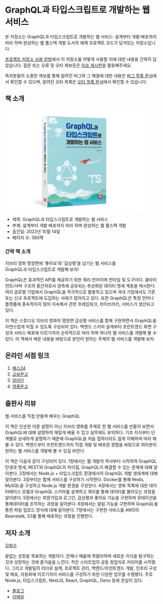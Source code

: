 # GraphQL과 타입스크립트로 개발하는 웹 서비스

본 저장소는 GraphQL과 타입스크립트로 개발하는 웹 서비스: 설계부터 개발·배포까지 따라 하며 완성하는 웹 풀스택 개발 도서의 예제 프로젝트 코드가 담겨있는 저장소입니다.

[프로젝트 저장소 사용 방법](./how-to-use.md)에서 이 저장소를 어떻게 사용할 지에 대한 내용을 간략히 담았습니다. 질문 또는 오류 및 오타 제보등은 [이슈 게시판](https://github.com/hwasurr/graphql-book-fullstack-project/issues)을 활용해주세요.

독자분들의 소중한 제보를 통해 알려진 버그와 그 해결에 대한 내용은 [버그 목록 문서](bug-list.md)에서 확인할 수 있으며, 알려진 오타 목록은 [오타 목록 문서](typo-list.md)에서 확인할 수 있습니다.

## 책 소개

<img width="450" src="./assets/graphql_book_signage.jpg" alt="GraphQL과 타입스크립트로 개발하는 웹 서비스 표지">

- 제목: GraphQL과 타입스크립트로 개발하는 웹 서비스
- 부제: 설계부터 개발·배포까지 따라 하며 완성하는 웹 풀스택 개발
- 출간일: 2022년 10월 14일
- 페이지 수: 360쪽

### 간략 책 소개

지브리 영화 명장면에 ‘좋아요’와 ‘감상평’을 남기는 웹 서비스를  
GraphQL과 타입스크립트로 개발해 보자!

GraphQL은 효과적인 API를 제공하기 위한 쿼리 언어이며 런타임 및 도구이다. 클라이언트/서버 구조의 중간자로서 양측에 공유되는 추상화된 데이터 명세 계층을 제시한다. 여러 글로벌 기업에서 GraphQL을 적극적으로 활용하고 있으며 국내 기업에서도 기존 또는 신규 프로젝트에 도입하는 사례가 많아지고 있다. 또한 GraphQL은 특정 언어나 플랫폼에 종속적이지 않아 지속해서 관련 프레임워크, 라이브러리, 서비스가 생산되고 있다.

이 책은 스튜디오 지브리 영화의 명장면 감상평 서비스를 함께 구현하면서 GraphQL을 자연스럽게 익힐 수 있도록 구성되어 있다. 백엔드 스키마 설계부터 프런트엔드 화면 구성과 서비스 배포에 이르기까지 순차적으로 따라 하며 하나의 웹 서비스를 개발해 볼 수 있다. 이 책에서 배운 내용을 바탕으로 본인이 원하는 주제의 웹 서비스를 개발해 보자.

## 온라인 서점 링크

1. [예스24](http://www.yes24.com/Product/Goods/114635182)
2. [교보문고](https://product.kyobobook.co.kr/detail/S000200019862)
3. [알라딘](https://www.aladin.co.kr/shop/wproduct.aspx?ItemId=302978770&start=slayer)
4. [영풍문고](https://www.ypbooks.co.kr/book.yp?bookcd=101198108)

## 출판사 리뷰

웹 서비스를 직접 만들며 배우는 GraphQL

이 책은 단순한 이론 설명이 아닌 지브리 영화를 주제로 한 웹 서비스를 만들어 보면서 GraphQL에 대해 설명하여 재밌게 배울 수 있고 실무에도 유익하다. 기초 지식부터 단계별로 상세하게 설명하기 때문에 GraphQL을 처음 접하더라도 쉽게 이해하며 따라 해볼 수 있다. 백엔드부터 프런트엔드까지 직접 개발 및 배포한 경험을 바탕으로 여러분이 원하는 웹 서비스를 개발해 볼 수 있길 바란다.

이 책은 다음과 같이 구성되어 있다. 1장에서는 웹 개발의 역사부터 시작하여 GraphQL 탄생과 명세, REST와 GraphQL의 차이점, GraphQL이 해결할 수 있는 문제에 대해 알아본다. 2장에서는 Node.js + 타입스크립트 환경에서의 GraphQL 개발 생태계에 대해 알아본다. 3장부터는 함께 서비스를 구성하기 시작한다. Docker를 통해 Redis, MySQL을 구성하고 Node.js 개발 환경을 구성한다. 4장에서는 영화 목록에 대한 데이터베이스 모델과 GraphQL 스키마를 설계하고 쿼리를 통해 데이터를 불러오는 과정을 알아본다. 5장에서는 회원가입과 로그인, 감상평과 좋아요 기능을 구현하며 뮤테이션을 통해데이터를 조작하는 과정을 알아본다. 6장에서는 알림 기능을 구현하며 GraphQL을 통한 파일 업로드 방식에 대해 알아본다. 7장에서는 구현한 서비스를 AWS의 Beanstalk, S3를 통해 배포하는 과정을 진행한다.

## 저자 소개

[강화수](https://github.com/hwasurr)

끝없는 성장을 목표하는 개발자다. 언제나 배움에 목말라하며 새로운 지식을 탐구하는 것과 성장하는 것에 즐거움을 느낀다. 작은 스타트업의 공동 창업자로 커리어를 시작했다. 그리고 개발팀의 리더로 설계, 프로젝트 관리, 백엔드/프런트엔드 개발, 인프라 구성 및 배포, 자동화에 이르기까지 서비스를 구성하기 위한 다양한 업무를 수행했다. 주로 Node.js, 타입스크립트, NestJS, React, GraphQL, Deno 등에 관심이 있다.

- [블로그](https://hwasurr.io)
- [이메일](mailto:iamsupermazinga@gmail.com)
